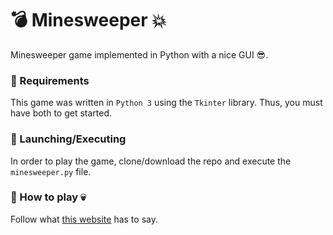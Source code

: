 # :bomb: Minesweeper :boom:

Minesweeper game implemented in Python with a nice GUI :sunglasses:.

### :page_facing_up: Requirements

This game was written in `Python 3` using the `Tkinter` library. Thus, you must have both to get started.

### :rocket: Launching/Executing

In order to play the game, clone/download the repo and execute the `minesweeper.py` file.

### :checkered_flag: How to play :skull:

Follow what [this website](https://www.instructables.com/id/How-to-play-minesweeper/) has to say.
